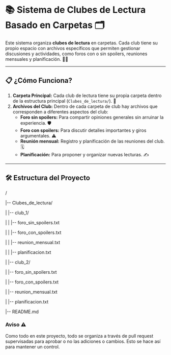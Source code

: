 # 📚 Sistema de Clubes de Lectura Basado en Carpetas 🗂️

Este sistema organiza **clubes de lectura** en carpetas. Cada club tiene su propio espacio con archivos específicos que permiten gestionar discusiones y actividades, como foros con o sin spoilers, reuniones mensuales y planificación. 🚀✨

---

## 📋 ¿Cómo Funciona?

1. **Carpeta Principal:** Cada club de lectura tiene su propia carpeta dentro de la estructura principal (`Clubes_de_lectura/`). 📁
2. **Archivos del Club:** Dentro de cada carpeta de club hay archivos que corresponden a diferentes aspectos del club:
   - **Foro sin spoilers:** Para compartir opiniones generales sin arruinar la experiencia. 🛡️
   - **Foro con spoilers:** Para discutir detalles importantes y giros argumentales. ⚠️
   - **Reunión mensual:** Registro y planificación de las reuniones del club. 🗓️
   - **Planificación:** Para proponer y organizar nuevas lecturas. ✍️

---

## 🛠️ Estructura del Proyecto

/

|-- Clubes_de_lectura/

|   |-- club_1/

|   |   |-- foro_sin_spoilers.txt

|   |   |-- foro_con_spoilers.txt

|   |   |-- reunion_mensual.txt

|   |   |-- planificacion.txt

|   |-- club_2/

|       |-- foro_sin_spoilers.txt

|       |-- foro_con_spoilers.txt

|       |-- reunion_mensual.txt

|       |-- planificacion.txt

|-- README.md

### Aviso ⚠️

Como todo en este proyecto, todo se organiza a través de pull request supervisadas para aprobar o no las adiciones o cambios. Esto se hace así para mantener un control.

